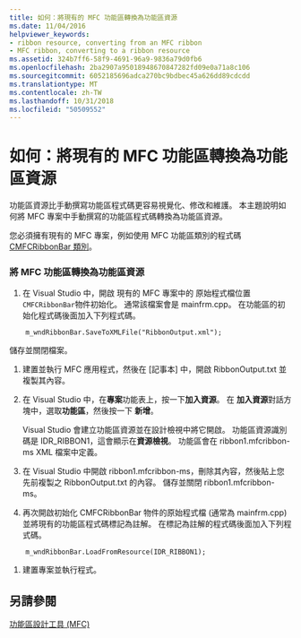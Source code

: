 ```yaml
---
title: 如何：將現有的 MFC 功能區轉換為功能區資源
ms.date: 11/04/2016
helpviewer_keywords:
- ribbon resource, converting from an MFC ribbon
- MFC ribbon, converting to a ribbon resource
ms.assetid: 324b7ff6-58f9-4691-96a9-9836a79d0fb6
ms.openlocfilehash: 2ba2907a95018948670847282fd09e0a71a8c106
ms.sourcegitcommit: 6052185696adca270bc9bdbec45a626dd89cdcdd
ms.translationtype: MT
ms.contentlocale: zh-TW
ms.lasthandoff: 10/31/2018
ms.locfileid: "50509552"
---
```

# <a name="how-to-convert-an-existing-mfc-ribbon-to-a-ribbon-resource"></a>如何：將現有的 MFC 功能區轉換為功能區資源

功能區資源比手動撰寫功能區程式碼更容易視覺化、修改和維護。 本主題說明如何將 MFC 專案中手動撰寫的功能區程式碼轉換為功能區資源。

您必須擁有現有的 MFC 專案，例如使用 MFC 功能區類別的程式碼[CMFCRibbonBar 類別](../mfc/reference/cmfcribbonbar-class.md)。

### <a name="to-convert-an-mfc-ribbon-to-a-ribbon-resource"></a>將 MFC 功能區轉換為功能區資源

1. 在 Visual Studio 中，開啟 現有的 MFC 專案中的 原始程式檔位置`CMFCRibbonBar`物件初始化。 通常該檔案會是 mainfrm.cpp。 在功能區的初始化程式碼後面加入下列程式碼。

```
    m_wndRibbonBar.SaveToXMLFile("RibbonOutput.xml");

```

   儲存並關閉檔案。

1. 建置並執行 MFC 應用程式，然後在 [記事本] 中，開啟 RibbonOutput.txt 並複製其內容。

1. 在 Visual Studio 中，在**專案**功能表上，按一下**加入資源**。 在 **加入資源**對話方塊中，選取**功能區**，然後按一下 **新增**。

   Visual Studio 會建立功能區資源並在設計檢視中將它開啟。 功能區資源識別碼是 IDR_RIBBON1，這會顯示在**資源檢視**。 功能區會在 ribbon1.mfcribbon-ms XML 檔案中定義。

1. 在 Visual Studio 中開啟 ribbon1.mfcribbon-ms，刪除其內容，然後貼上您先前複製之 RibbonOutput.txt 的內容。 儲存並關閉 ribbon1.mfcribbon-ms。

1. 再次開啟初始化 CMFCRibbonBar 物件的原始程式檔 (通常為 mainfrm.cpp) 並將現有的功能區程式碼標記為註解。 在標記為註解的程式碼後面加入下列程式碼。

```
    m_wndRibbonBar.LoadFromResource(IDR_RIBBON1);

```

1. 建置專案並執行程式。

## <a name="see-also"></a>另請參閱

[功能區設計工具 (MFC)](../mfc/ribbon-designer-mfc.md)

